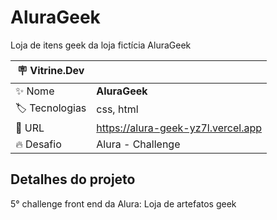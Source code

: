 # AluraGeek

Loja de itens geek da loja fictícia AluraGeek

| :placard: Vitrine.Dev |     |
| -------------  | --- |
| :sparkles: Nome        | **AluraGeek**
| :label: Tecnologias | css, html
| :rocket: URL         | https://alura-geek-yz7l.vercel.app
| :fire: Desafio     | Alura - Challenge

## Detalhes do projeto

5° challenge front end da Alura: Loja de artefatos geek
